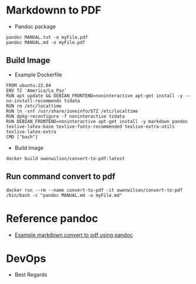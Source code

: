 # Markdownn to PDF

- Pandoc package

```
pandoc MANUAL.txt -o myFile.pdf
pandoc MANUAL.md -o myFile.pdf
```
## Build Image

- Example Dockerfile

```
FROM ubuntu:22.04
ENV TZ 'America/La_Paz'
RUN apt update && DEBIAN_FRONTEND=noninteractive apt-get install -y --no-install-recommends tzdata
RUN rm /etc/localtime
RUN ln -snf /usr/share/zoneinfo/$TZ /etc/localtime
RUN dpkg-reconfigure -f noninteractive tzdata
RUN DEBIAN_FRONTEND=noninteractive apt-get install -y markdown pandoc texlive-latex-base texlive-fonts-recommended texlive-extra-utils texlive-latex-extra
CMD ["bash"]
```
- Build Image

```
docker build owenwilson/convert-to-pdf:latest
```

## Run command convert to pdf

```
docker run --rm --name convert-to-pdf -it owenwilson/convert-to-pdf /bin/bash -c "pandoc MANUAL.md -o myFile.md"
```


# Reference pandoc

- [Example markdown convert to pdf using pandoc](https://stackoverflow.com/questions/17630486/how-to-convert-a-markdown-file-to-pdf)

# DevOps

- Best Regards
